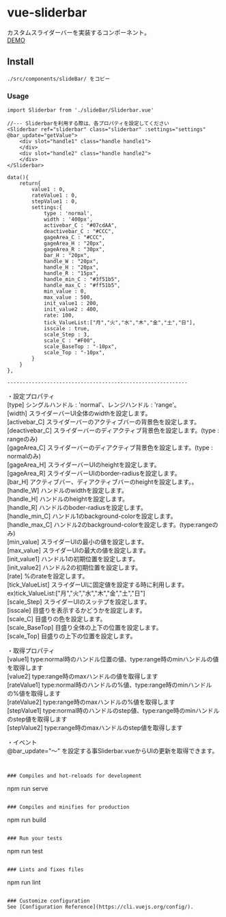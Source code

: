 # vue-sliderbar
カスタムスライダーバーを実装するコンポーネント。  
[DEMO](https://large014.github.io/vue-sliderbar/)  

## Install
```
./src/components/slideBar/ をコピー
```

### Usage
```
import Sliderbar from './slideBar/Sliderbar.vue'

//--- Sliderbarを利用する際は、各プロパティを設定してください
<Sliderbar ref="sliderbar" class="sliderbar" :settings="settings" @bar_update="getValue">
    <div slot="handle1" class="handle handle1">
    </div>
    <div slot="handle2" class="handle handle2">
    </div>
</Sliderbar>

data(){
    return{
        value1 : 0,
        rateValue1 : 0,
        stepValue1 : 0,
        settings:{
            type : 'normal',
            width : '400px',
            activebar_C : "#07cdAA",
            deactivebar_C : "#CCC",
            gageArea_C : "#CCC",
            gageArea_H : "20px",
            gageArea_R : "30px",
            bar_H : "20px",
            handle_W : "20px",
            handle_H : "20px",
            handle_R : "15px",
            handle_min_C : "#3f51b5",
            handle_max_C : "#ff51b5",
            min_value : 0,
            max_value : 500,
            init_value1 : 200,
            init_value2 : 400,
            rate: 100,
            tick_ValueList:["月","火","水","木","金","土","日"],
            isscale : true,
            scale_Step : 3,
            scale_C : "#F00",
            scale_BaseTop : "-10px",
            scale_Top : "-10px",
        }
    }
},

-----------------------------------------------------------

```
・設定プロパティ  
[type] シングルハンドル : 'normal'、レンジハンドル : 'range'。  
[width] スライダーバーUI全体のwidthを設定します。  
[activebar_C] スライダーバーのアクティブバーの背景色を設定します。  
[deactivebar_C] スライダーバーのディアクティブ背景色を設定します。(type : rangeのみ)  
[gageArea_C] スライダーバーのディアクティブ背景色を設定します。(type : normalのみ)  
[gageArea_H] スライダーバーUIのheightを設定します。  
[gageArea_R] スライダーバーUIのborder-radiusを設定します。  
[bar_H] アクティブバー、ディアクティブバーのheightを設定します。。  
[handle_W] ハンドルのwidthを設定します。  
[handle_H] ハンドルのheightを設定します。  
[handle_R] ハンドルのboder-radiusを設定します。  
[handle_min_C] ハンドル1のbackground-colorを設定します。  
[handle_max_C] ハンドル2のbackground-colorを設定します。(type:rangeのみ)  
[min_value] スライダーUIの最小の値を設定します。  
[max_value] スライダーUIの最大の値を設定します。  
[init_value1] ハンドル1の初期位置を設定します。  
[init_value2] ハンドル2の初期位置を設定します。  
[rate] %のrateを設定します。  
[tick_ValueList] スライダーUIに固定値を設定する時に利用します。ex)tick_ValueList:["月","火","水","木","金","土","日"]  
[scale_Step] スライダーUIのスッテプを設定します。  
[isscale] 目盛りを表示するかどうかを設定します。  
[scale_C] 目盛りの色を設定します。  
[scale_BaseTop] 目盛り全体の上下の位置を設定します。  
[scale_Top] 目盛りの上下の位置を設定します。  

・取得プロパティ  
[value1] type:normal時のハンドル位置の値、type:range時のminハンドルの値を取得します  
[value2] type:range時のmaxハンドルの値を取得します  
[rateValue1] type:normal時のハンドルの%値、type:range時のminハンドルの%値を取得します  
[rateValue2] type:range時のmaxハンドルの%値を取得します  
[stepValue1] type:normal時のハンドルのstep値、type:range時のminハンドルのstep値を取得します  
[stepValue2] type:range時のmaxハンドルのstep値を取得します  

・イベント  
@bar_update="〜" を設定する事Sliderbar.vueからUIの更新を取得できます。

```


### Compiles and hot-reloads for development
```
npm run serve
```

### Compiles and minifies for production
```
npm run build
```

### Run your tests
```
npm run test
```

### Lints and fixes files
```
npm run lint
```

### Customize configuration
See [Configuration Reference](https://cli.vuejs.org/config/).
